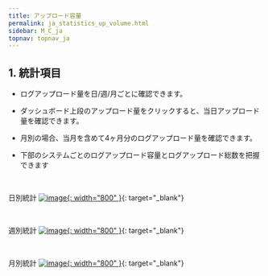 ```yaml
---
title: アップロード容量
permalink: ja_statistics_up_volume.html
sidebar: M_C_ja
topnav: topnav_ja
---
```


## 1. 統計項目

- ログアップロード量を日/週/月ごとに確認できます。

- ダッシュボード上段のアップロード量をクリックすると、当日アップロード量を確認できます。

- 月別の場合、当月を含めて4ヶ月分のログアップロード量を確認できます。

- 下部のシステムごとのログアップロード容量とログアップロード総数を把握できます

<br />

日別統計
[![image](/docs/images/Manual/common/statistics/upload/004.png){: width="800" }](/docs/images/Manual/common/statistics/upload/004.png){: target="_blank"}

<br />

週別統計
[![image](/docs/images/Manual/common/statistics/upload/005.png){: width="800" }](/docs/images/Manual/common/statistics/upload/005.png){: target="_blank"}

<br />

月別統計
[![image](/docs/images/Manual/common/statistics/upload/006.png){: width="800" }](/docs/images/Manual/common/statistics/upload/006.png){: target="_blank"}
